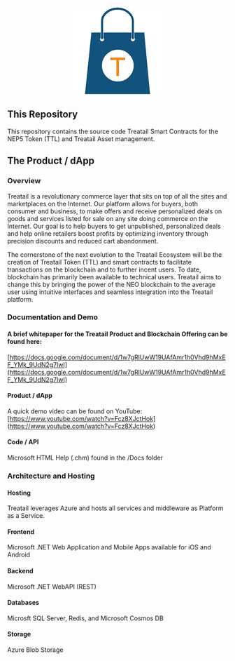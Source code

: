 <p align="center">
  <img src="Treatail.png" />
</p>

## This Repository
This repository contains the source code Treatail Smart Contracts for the NEP5 Token (TTL) and Treatail Asset management.

## The Product / dApp
### Overview
Treatail is a revolutionary commerce layer that sits on top of all the sites and marketplaces on the Internet.  Our platform allows for buyers, both consumer and business, to make offers and receive personalized deals on goods and services listed for sale on any site doing commerce on the Internet.  Our goal is to help buyers to get unpublished, personalized deals and help online retailers boost profits by optimizing inventory through precision discounts and reduced cart abandonment.

The cornerstone of the next evolution to the Treatail Ecosystem will be the creation of Treatail Token (TTL) and smart contracts to facilitate transactions on the blockchain and to further incent users.  To date, blockchain has primarily been available to technical users.  Treatail aims to change this by bringing the power of the NEO blockchain to the average user using intuitive interfaces and seamless integration into the Treatail platform.

### Documentation and Demo
#### A brief whitepaper for the Treatail Product and Blockchain Offering can be found here:
[https://docs.google.com/document/d/1w7gRlUwW19UAfAmr1h0Vhd9hMxEF_YMk_9UdN2g7lwI](https://docs.google.com/document/d/1w7gRlUwW19UAfAmr1h0Vhd9hMxEF_YMk_9UdN2g7lwI)

#### Product / dApp 
A quick demo video can be found on YouTube:
[https://www.youtube.com/watch?v=Fcz8XJctHok]
(https://www.youtube.com/watch?v=Fcz8XJctHok)

#### Code / API 
Microsoft HTML Help (.chm) found in the /Docs folder

### Architecture and Hosting
#### Hosting
Treatail leverages Azure and hosts all services and middleware as Platform as a Service.

#### Frontend
Microsoft .NET Web Application and Mobile Apps available for iOS and Android

#### Backend
Microsoft .NET WebAPI (REST)

#### Databases
Microsft SQL Server, Redis, and Microsoft Cosmos DB

#### Storage
Azure Blob Storage




